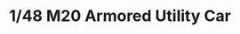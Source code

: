 ---
layout: product
title: "1/48 M20 Armored Utility Car "
price: "2500" 
desc: "Maketa"
img_path: "/assets/img/TAM32556.webp"
brand: "Tamiya"
available: false
special_offer: false
new: false
soon: false
cat: "010000"
subcat: "010300"
subsubcat: "0N/A"
sifra: "TAM32556"
popular: false
spec: false
---